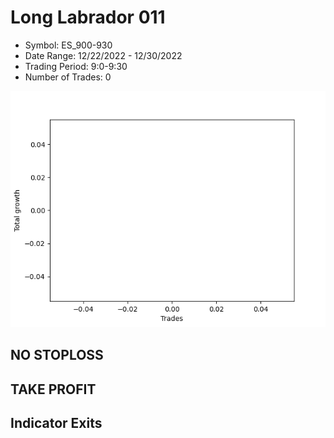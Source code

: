 # Long Labrador 011 
- Symbol: ES_900-930
- Date Range: 12/22/2022 - 12/30/2022
- Trading Period: 9:0-9:30
- Number of Trades: 0

![Plot](LongLabrador011ES_900-930.png)
## NO STOPLOSS














## TAKE PROFIT











## Indicator Exits

